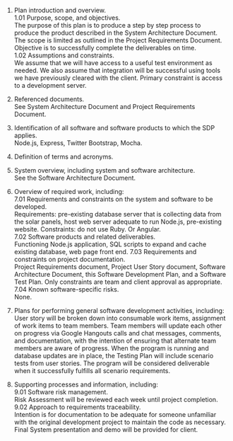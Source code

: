 1. Plan introduction and overview.  
	1.01 Purpose, scope, and objectives.  
	The purpose of this plan is to produce a step by step process to produce the product described in the System Architecture Document. The scope is limited as outlined in the Project Requirements Document. Objective is to successfully complete the deliverables on time.  
	1.02 Assumptions and constraints.  
	We assume that we will have access to a useful test environment as needed. We also assume that integration will be successful using tools we have previously cleared with the client. Primary constraint is access to a development server.  
3. Referenced documents.  
See System Architecture Document and Project Requirements Document.  
4. Identification of all software and software products to which the SDP applies.  
Node.js, Express, Twitter Bootstrap, Mocha.  
5. Definition of terms and acronyms.  
  
6. System overview, including system and software architecture.  
See the Software Architecture Document.  
7. Overview of required work, including:  
	7.01 Requirements and constraints on the system and software to be developed.  
	Requirements: pre-existing database server that is collecting data from the solar panels, host web server adequate to run Node.js, pre-existing website. Constraints: do not use Ruby. Or Angular.  
	7.02 Software products and related deliverables.  
	Functioning Node.js application, SQL scripts to expand and cache existing database, web page front end.
	7.03 Requirements and constraints on project documentation.  
	Project Requirements document, Project User Story document, Software Architecture Document, this Software Development Plan, and a Software Test Plan. Only constraints are team and client approval as appropriate.  
	7.04 Known software-specific risks.  
	None.  
8. Plans for performing general software development activities, including:  
	User story will be broken down into consumable work items, assignment of work items to team members. Team members will update each other on progress via Google Hangouts calls and chat messages, comments, and documentation, with the intention of ensuring that alternate team members are aware of progress. When the program is running and database updates are in place, the Testing Plan will include scenario tests from user stories. The program will be considered deliverable when it successfully fulfills all scenario requirements.  
9. Supporting processes and information, including:  
	9.01 Software risk management.  
	Risk Assessment will be reviewed each week until project completion.  
	9.02 Approach to requirements traceability.  
	Intention is for documentation to be adequate for someone unfamiliar with the original development project to maintain the code as necessary. Final System presentation and demo will be provided for client.  